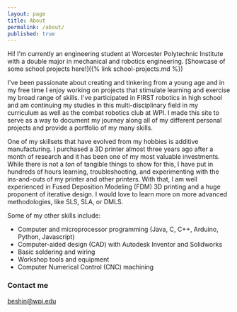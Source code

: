 ```yaml
---
layout: page
title: About
permalink: /about/
published: true
---
```


Hi! I'm currently an engineering student at Worcester Polytechnic Institute with a double major in mechanical and robotics engineering. [Showcase of some school projects here!]({% link school-projects.md %})

I've been passionate about creating and tinkering from a young age and in my free time I enjoy working on projects that stimulate learning and exercise my broad range of skills. I've participated in FIRST robotics in high school and am continuing my studies in this multi-disciplinary field in my curriculum as well as the combat robotics club at WPI. I made this site to serve as a way to document my journey along all of my different personal projects and provide a portfolio of my many skills.

One of my skillsets that have evolved from my hobbies is additive manufacturing. I purchased a 3D printer almost three years ago after a month of research and it has been one of my most valuable investments. While there is not a *ton* of tangible things to show for this, I have put in hundreds of hours learning, troubleshooting, and experimenting with the ins-and-outs of my printer and other printers. With that, I am well experienced in Fused Deposition Modeling (FDM) 3D printing and a huge proponent of iterative design. I would love to learn more on more advanced methodologies, like SLS, SLA, or DMLS.

Some of my other skills include: 
- Computer and microprocessor programming (Java, C, C++, Arduino, Python, Javascript)
- Computer-aided design (CAD) with Autodesk Inventor and Solidworks
- Basic soldering and wiring
- Workshop tools and equipment
- Computer Numerical Control (CNC) machining

### Contact me

[beshin@wpi.edu](mailto:beshin@wpi.edu)
